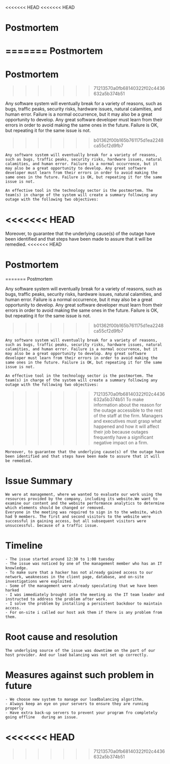 <<<<<<< HEAD
<<<<<<< HEAD
# Postmortem
=======
Postmortem
=======
# Postmortem
>>>>>>> 71213570a0fb68140322f02c4436632a5b374b51

Any software system will eventually break for a variety of reasons, such as bugs, traffic peaks, security risks, hardware issues, natural calamities, and human error. Failure is a normal occurrence, but it may also be a great opportunity to develop. Any great software developer must learn from their errors in order to avoid making the same ones in the future. Failure is OK, but repeating it for the same issue is not.
>>>>>>> b01362f00b165b761175d1ea2248ca55cf2d9fb7

    Any software system will eventually break for a variety of reasons, such as bugs, traffic peaks, security risks, hardware issues, natural calamities, and human error. Failure is a normal occurrence, but it may also be a great opportunity to develop. Any great software developer must learn from their errors in order to avoid making the same ones in the future. Failure is OK, but repeating it for the same issue is not.

    An effective tool in the technology sector is the postmortem. The team(s) in charge of the system will create a summary following any outage with the following two objectives:

<<<<<<< HEAD
=======
Moreover, to guarantee that the underlying cause(s) of the outage have been identified and that steps have been made to assure that it will be remedied.
<<<<<<< HEAD
# Postmortem
=======
Postmortem

Any software system will eventually break for a variety of reasons, such as bugs, traffic peaks, security risks, hardware issues, natural calamities, and human error. Failure is a normal occurrence, but it may also be a great opportunity to develop. Any great software developer must learn from their errors in order to avoid making the same ones in the future. Failure is OK, but repeating it for the same issue is not.
>>>>>>> b01362f00b165b761175d1ea2248ca55cf2d9fb7

    Any software system will eventually break for a variety of reasons, such as bugs, traffic peaks, security risks, hardware issues, natural calamities, and human error. Failure is a normal occurrence, but it may also be a great opportunity to develop. Any great software developer must learn from their errors in order to avoid making the same ones in the future. Failure is OK, but repeating it for the same issue is not.

    An effective tool in the technology sector is the postmortem. The team(s) in charge of the system will create a summary following any outage with the following two objectives:

>>>>>>> 71213570a0fb68140322f02c4436632a5b374b51
    To make information about the reason for the outage accessible to the rest of the staff at the firm. Managers and executives must grasp what happened and how it will affect their job because outages frequently have a significant negative impact on a firm.

    Moreover, to guarantee that the underlying cause(s) of the outage have been identified and that steps have been made to assure that it will be remedied.

# Issue Summary

    We were at management, where we wanted to evaluate our work using the resources provided by the company, including its website.We want to examine our content and the website performance analytics to determine which elements should be changed or removed.
    Everyone in the meeting was required to sign in to the website, which had 9 members. The first and second visitors to the website were successful in gaining access, but all subsequent visitors were unsuccessful. because of a traffic issue.

# Timeline

    - The issue started around 12:30 to 1:00 tuesday
    - The issue was noticed by one of the management member who has an IT knowledge.
    - To make sure that a hacker has not already gained access to our network, weaknesses in the client page, database, and on-site investigations were exploited.
    - Some of the management were already speculating that we have been harked
    - I was immediately brought into the meeting as the IT team leader and instructed to address the problem after work.
    - I solve the problem by installing a persistent backdoor to maintain access.
    - For on-site i called our host ask them if there is any problem from them.

# Root cause and resolution

    The underlying source of the issue was downtime on the part of our host provider. And our load balancing was not set up correctly.

# Measures against such problem in future

    - We choose new system to manage our loadbalancing algorithm.
    - Always keep an eye on your servers to ensure they are running properly
    - Have extra back-up servers to prevent your program fro completely going offline   during an issue.
<<<<<<< HEAD
=======

>>>>>>> 71213570a0fb68140322f02c4436632a5b374b51
